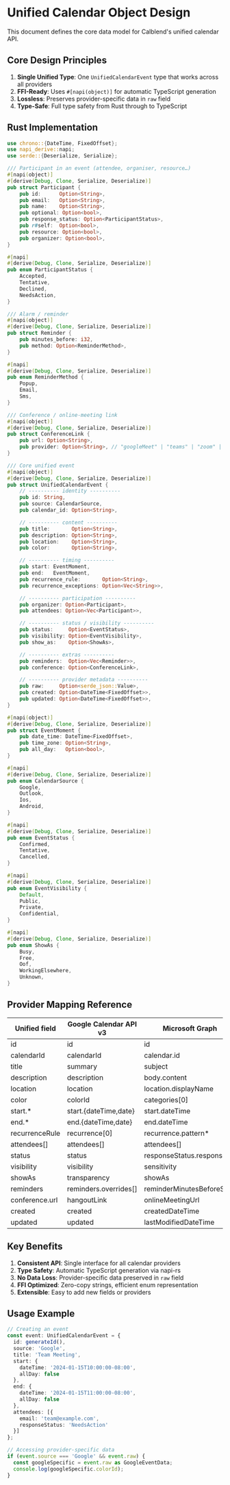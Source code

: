 # Unified Calendar Object Design

This document defines the core data model for Calblend's unified calendar API.

## Core Design Principles

1. **Single Unified Type**: One `UnifiedCalendarEvent` type that works across all providers
2. **FFI-Ready**: Uses `#[napi(object)]` for automatic TypeScript generation
3. **Lossless**: Preserves provider-specific data in `raw` field
4. **Type-Safe**: Full type safety from Rust through to TypeScript

## Rust Implementation

```rust
use chrono::{DateTime, FixedOffset};
use napi_derive::napi;
use serde::{Deserialize, Serialize};

/// Participant in an event (attendee, organiser, resource…)
#[napi(object)]
#[derive(Debug, Clone, Serialize, Deserialize)]
pub struct Participant {
    pub id:      Option<String>,
    pub email:   Option<String>,
    pub name:    Option<String>,
    pub optional: Option<bool>,
    pub response_status: Option<ParticipantStatus>,
    pub r#self:  Option<bool>,
    pub resource: Option<bool>,
    pub organizer: Option<bool>,
}

#[napi]
#[derive(Debug, Clone, Serialize, Deserialize)]
pub enum ParticipantStatus {
    Accepted,
    Tentative,
    Declined,
    NeedsAction,
}

/// Alarm / reminder
#[napi(object)]
#[derive(Debug, Clone, Serialize, Deserialize)]
pub struct Reminder {
    pub minutes_before: i32,
    pub method: Option<ReminderMethod>,
}

#[napi]
#[derive(Debug, Clone, Serialize, Deserialize)]
pub enum ReminderMethod {
    Popup,
    Email,
    Sms,
}

/// Conference / online-meeting link
#[napi(object)]
#[derive(Debug, Clone, Serialize, Deserialize)]
pub struct ConferenceLink {
    pub url: Option<String>,
    pub provider: Option<String>, // "googleMeet" | "teams" | "zoom" | …
}

/// Core unified event
#[napi(object)]
#[derive(Debug, Clone, Serialize, Deserialize)]
pub struct UnifiedCalendarEvent {
    // ---------- identity ----------
    pub id: String,
    pub source: CalendarSource,
    pub calendar_id: Option<String>,

    // ---------- content ----------
    pub title:       Option<String>,
    pub description: Option<String>,
    pub location:    Option<String>,
    pub color:       Option<String>,

    // ---------- timing ----------
    pub start: EventMoment,
    pub end:   EventMoment,
    pub recurrence_rule:       Option<String>,
    pub recurrence_exceptions: Option<Vec<String>>,

    // ---------- participation ----------
    pub organizer: Option<Participant>,
    pub attendees: Option<Vec<Participant>>,

    // ---------- status / visibility ----------
    pub status:     Option<EventStatus>,
    pub visibility: Option<EventVisibility>,
    pub show_as:    Option<ShowAs>,

    // ---------- extras ----------
    pub reminders:  Option<Vec<Reminder>>,
    pub conference: Option<ConferenceLink>,

    // ---------- provider metadata ----------
    pub raw:     Option<serde_json::Value>,
    pub created: Option<DateTime<FixedOffset>>,
    pub updated: Option<DateTime<FixedOffset>>,
}

#[napi(object)]
#[derive(Debug, Clone, Serialize, Deserialize)]
pub struct EventMoment {
    pub date_time: DateTime<FixedOffset>,
    pub time_zone: Option<String>,
    pub all_day:   Option<bool>,
}

#[napi]
#[derive(Debug, Clone, Serialize, Deserialize)]
pub enum CalendarSource {
    Google,
    Outlook,
    Ios,
    Android,
}

#[napi]
#[derive(Debug, Clone, Serialize, Deserialize)]
pub enum EventStatus {
    Confirmed,
    Tentative,
    Cancelled,
}

#[napi]
#[derive(Debug, Clone, Serialize, Deserialize)]
pub enum EventVisibility {
    Default,
    Public,
    Private,
    Confidential,
}

#[napi]
#[derive(Debug, Clone, Serialize, Deserialize)]
pub enum ShowAs {
    Busy,
    Free,
    Oof,
    WorkingElsewhere,
    Unknown,
}
```

## Provider Mapping Reference

| Unified field | Google Calendar API v3 | Microsoft Graph | Apple EventKit | Android CalendarContract |
|--------------|------------------------|-----------------|----------------|-------------------------|
| id | id | id | eventIdentifier | _ID |
| calendarId | calendarId | calendar.id | calendar.calendarIdentifier | CALENDAR_ID |
| title | summary | subject | title | TITLE |
| description | description | body.content | notes | DESCRIPTION |
| location | location | location.displayName | location | EVENT_LOCATION |
| color | colorId | categories[0] | calendar.cgColor | EVENT_COLOR_KEY |
| start.* | start.{dateTime,date} | start.dateTime | startDate | DTSTART |
| end.* | end.{dateTime,date} | end.dateTime | endDate | DTEND |
| recurrenceRule | recurrence[0] | recurrence.pattern* | recurrenceRules[].rruleString | RRULE |
| attendees[] | attendees[] | attendees[] | attendees[] | Attendees table |
| status | status | responseStatus.response | status | STATUS_* |
| visibility | visibility | sensitivity | – | ACCESS_LEVEL |
| showAs | transparency | showAs | availability | AVAILABILITY |
| reminders | reminders.overrides[] | reminderMinutesBeforeStart | alarms[] | Reminders table |
| conference.url | hangoutLink | onlineMeetingUrl | custom | custom |
| created | created | createdDateTime | creationDate | CREATED |
| updated | updated | lastModifiedDateTime | lastModifiedDate | LAST_DATE |

## Key Benefits

1. **Consistent API**: Single interface for all calendar providers
2. **Type Safety**: Automatic TypeScript generation via napi-rs
3. **No Data Loss**: Provider-specific data preserved in `raw` field
4. **FFI Optimized**: Zero-copy strings, efficient enum representation
5. **Extensible**: Easy to add new fields or providers

## Usage Example

```typescript
// Creating an event
const event: UnifiedCalendarEvent = {
  id: generateId(),
  source: 'Google',
  title: 'Team Meeting',
  start: {
    dateTime: '2024-01-15T10:00:00-08:00',
    allDay: false
  },
  end: {
    dateTime: '2024-01-15T11:00:00-08:00',
    allDay: false
  },
  attendees: [{
    email: 'team@example.com',
    responseStatus: 'NeedsAction'
  }]
};

// Accessing provider-specific data
if (event.source === 'Google' && event.raw) {
  const googleSpecific = event.raw as GoogleEventData;
  console.log(googleSpecific.colorId);
}
```